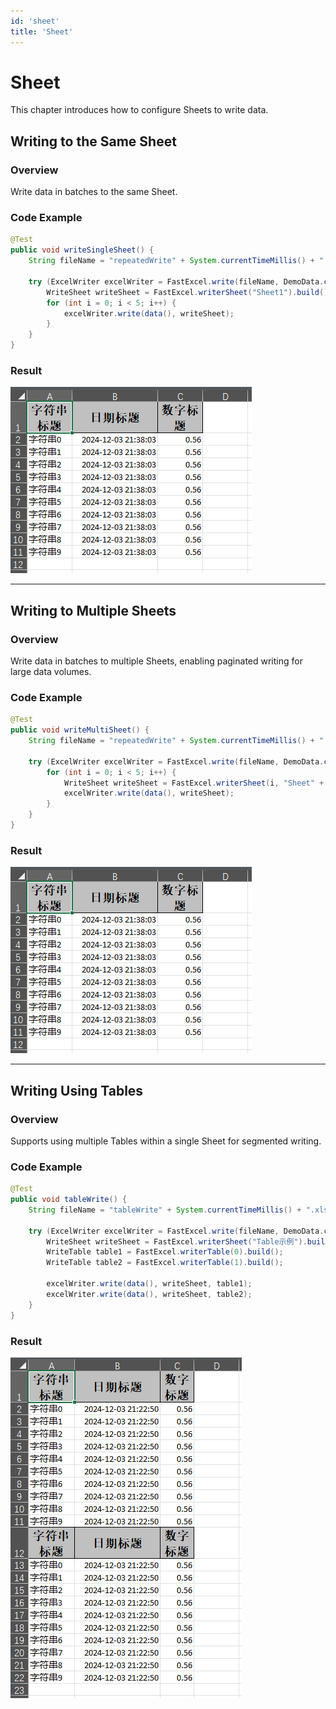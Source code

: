 ```yaml
---
id: 'sheet'
title: 'Sheet'
---
```


# Sheet
This chapter introduces how to configure Sheets to write data.

## Writing to the Same Sheet

### Overview
Write data in batches to the same Sheet.

### Code Example
```java
@Test
public void writeSingleSheet() {
    String fileName = "repeatedWrite" + System.currentTimeMillis() + ".xlsx";

    try (ExcelWriter excelWriter = FastExcel.write(fileName, DemoData.class).build()) {
        WriteSheet writeSheet = FastExcel.writerSheet("Sheet1").build();
        for (int i = 0; i < 5; i++) {
            excelWriter.write(data(), writeSheet);
        }
    }
}
```

### Result
![img](/img/docs/write/repeatedWrite.png)

---

## Writing to Multiple Sheets

### Overview
Write data in batches to multiple Sheets, enabling paginated writing for large data volumes.

### Code Example
```java
@Test
public void writeMultiSheet() {
    String fileName = "repeatedWrite" + System.currentTimeMillis() + ".xlsx";

    try (ExcelWriter excelWriter = FastExcel.write(fileName, DemoData.class).build()) {
        for (int i = 0; i < 5; i++) {
            WriteSheet writeSheet = FastExcel.writerSheet(i, "Sheet" + i).build();
            excelWriter.write(data(), writeSheet);
        }
    }
}
```

### Result
![img](/img/docs/write/repeatedWrite.png)

---

## Writing Using Tables

### Overview
Supports using multiple Tables within a single Sheet for segmented writing.

### Code Example
```java
@Test
public void tableWrite() {
    String fileName = "tableWrite" + System.currentTimeMillis() + ".xlsx";

    try (ExcelWriter excelWriter = FastExcel.write(fileName, DemoData.class).build()) {
        WriteSheet writeSheet = FastExcel.writerSheet("Table示例").build();
        WriteTable table1 = FastExcel.writerTable(0).build();
        WriteTable table2 = FastExcel.writerTable(1).build();

        excelWriter.write(data(), writeSheet, table1);
        excelWriter.write(data(), writeSheet, table2);
    }
}
```

### Result
![img](/img/docs/write/tableWrite.png)
